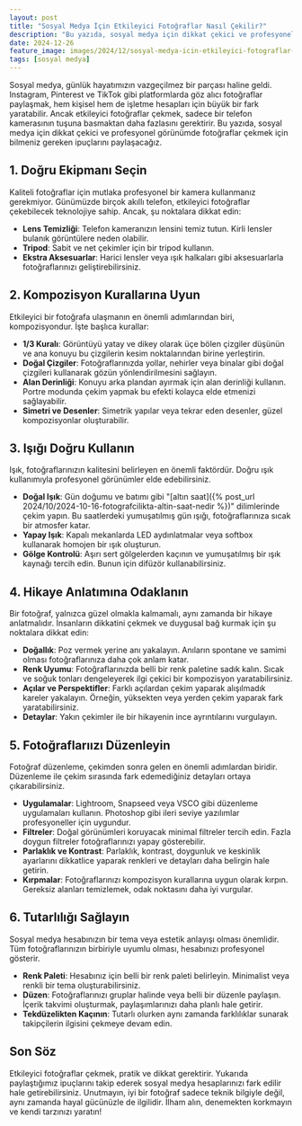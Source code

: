 ```yaml
---
layout: post
title: "Sosyal Medya İçin Etkileyici Fotoğraflar Nasıl Çekilir?"
description: "Bu yazıda, sosyal medya için dikkat çekici ve profesyonel görünümde fotoğraflar çekmek için bilmeniz gereken ipuçlarını paylaşacağız."
date: 2024-12-26
feature_image: images/2024/12/sosyal-medya-icin-etkileyici-fotograflar-nasil-cekilir.jpg
tags: [sosyal medya]
---
```


Sosyal medya, günlük hayatımızın vazgeçilmez bir parçası haline geldi. Instagram, Pinterest ve TikTok gibi platformlarda göz alıcı fotoğraflar paylaşmak, hem kişisel hem de işletme hesapları için büyük bir fark yaratabilir. Ancak etkileyici fotoğraflar çekmek, sadece bir telefon kamerasının tuşuna basmaktan daha fazlasını gerektirir. Bu yazıda, sosyal medya için dikkat çekici ve profesyonel görünümde fotoğraflar çekmek için bilmeniz gereken ipuçlarını paylaşacağız.

<!--more-->

## 1. Doğru Ekipmanı Seçin

Kaliteli fotoğraflar için mutlaka profesyonel bir kamera kullanmanız gerekmiyor. Günümüzde birçok akıllı telefon, etkileyici fotoğraflar çekebilecek teknolojiye sahip. Ancak, şu noktalara dikkat edin:

- **Lens Temizliği**: Telefon kameranızın lensini temiz tutun. Kirli lensler bulanık görüntülere neden olabilir.
- **Tripod**: Sabit ve net çekimler için bir tripod kullanın.
- **Ekstra Aksesuarlar**: Harici lensler veya ışık halkaları gibi aksesuarlarla fotoğraflarınızı geliştirebilirsiniz.

## 2. Kompozisyon Kurallarına Uyun

Etkileyici bir fotoğrafa ulaşmanın en önemli adımlarından biri, kompozisyondur. İşte başlıca kurallar:

- **1/3 Kuralı**: Görüntüyü yatay ve dikey olarak üçe bölen çizgiler düşünün ve ana konuyu bu çizgilerin kesim noktalarından birine yerleştirin.
- **Doğal Çizgiler**: Fotoğraflarınızda yollar, nehirler veya binalar gibi doğal çizgileri kullanarak gözün yönlendirilmesini sağlayın.
- **Alan Derinliği**: Konuyu arka plandan ayırmak için alan derinliği kullanın. Portre modunda çekim yapmak bu efekti kolayca elde etmenizi sağlayabilir.
- **Simetri ve Desenler**: Simetrik yapılar veya tekrar eden desenler, güzel kompozisyonlar oluşturabilir.

## 3. Işığı Doğru Kullanın

Işık, fotoğraflarınızın kalitesini belirleyen en önemli faktördür. Doğru ışık kullanımıyla profesyonel görünümler elde edebilirsiniz.

- **Doğal Işık**: Gün doğumu ve batımı gibi "[altın saat]({% post_url 2024/10/2024-10-16-fotografcilikta-altin-saat-nedir %})" dilimlerinde çekim yapın. Bu saatlerdeki yumuşatılmış gün ışığı, fotoğraflarınıza sıcak bir atmosfer katar.
- **Yapay Işık**: Kapalı mekanlarda LED aydınlatmalar veya softbox kullanarak homojen bir ışık oluşturun.
- **Gölge Kontrolü**: Aşırı sert gölgelerden kaçının ve yumuşatılmış bir ışık kaynağı tercih edin. Bunun için difüzör kullanabilirsiniz.

## 4. Hikaye Anlatımına Odaklanın

Bir fotoğraf, yalnızca güzel olmakla kalmamalı, aynı zamanda bir hikaye anlatmalıdır. İnsanların dikkatini çekmek ve duygusal bağ kurmak için şu noktalara dikkat edin:

- **Doğallık**: Poz vermek yerine anı yakalayın. Anıların spontane ve samimi olması fotoğraflarınıza daha çok anlam katar.
- **Renk Uyumu**: Fotoğraflarınızda belli bir renk paletine sadık kalın. Sıcak ve soğuk tonları dengeleyerek ilgi çekici bir kompozisyon yaratabilirsiniz.
- **Açılar ve Perspektifler**: Farklı açılardan çekim yaparak alışılmadık kareler yakalayın. Örneğin, yüksekten veya yerden çekim yaparak fark yaratabilirsiniz.
- **Detaylar**: Yakın çekimler ile bir hikayenin ince ayrıntılarını vurgulayın.

## 5. Fotoğraflarıızı Düzenleyin

Fotoğraf düzenleme, çekimden sonra gelen en önemli adımlardan biridir. Düzenleme ile çekim sırasında fark edemediğiniz detayları ortaya çıkarabilirsiniz.

- **Uygulamalar**: Lightroom, Snapseed veya VSCO gibi düzenleme uygulamaları kullanın. Photoshop gibi ileri seviye yazılımlar profesyoneller için uygundur.
- **Filtreler**: Doğal görünümleri koruyacak minimal filtreler tercih edin. Fazla doygun filtreler fotoğraflarınızı yapay gösterebilir.
- **Parlaklık ve Kontrast**: Parlaklık, kontrast, doygunluk ve keskinlik ayarlarını dikkatlice yaparak renkleri ve detayları daha belirgin hale getirin.
- **Kırpmalar**: Fotoğraflarınızı kompozisyon kurallarına uygun olarak kırpın. Gereksiz alanları temizlemek, odak noktasını daha iyi vurgular.

## 6. Tutarlılığı Sağlayın

Sosyal medya hesabınızın bir tema veya estetik anlayışı olması önemlidir. Tüm fotoğraflarınızın birbiriyle uyumlu olması, hesabınızı profesyonel gösterir.

- **Renk Paleti**: Hesabınız için belli bir renk paleti belirleyin. Minimalist veya renkli bir tema oluşturabilirsiniz.
- **Düzen**: Fotoğraflarınızı gruplar halinde veya belli bir düzenle paylaşın. İçerik takvimi oluşturmak, paylaşımlarınızı daha planlı hale getirir.
- **Tekdüzelikten Kaçının**: Tutarlı olurken aynı zamanda farklılıklar sunarak takipçilerin ilgisini çekmeye devam edin.

## Son Söz

Etkileyici fotoğraflar çekmek, pratik ve dikkat gerektirir. Yukarıda paylaştığımız ipuçlarını takip ederek sosyal medya hesaplarınızı fark edilir hale getirebilirsiniz. Unutmayın, iyi bir fotoğraf sadece teknik bilgiyle değil, aynı zamanda hayal gücünüzle de ilgilidir. İlham alın, denemekten korkmayın ve kendi tarzınızı yaratın!